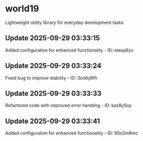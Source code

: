 # world19
Lightweight utility library for everyday development tasks

## Update 2025-09-29 03:33:15
Added configuration for enhanced functionality - ID: etesp6zx


## Update 2025-09-29 03:33:24
Fixed bug to improve stability - ID: 3oo8y8fh


## Update 2025-09-29 03:33:33
Refactored code with improved error handling - ID: kaz8y5oy


## Update 2025-09-29 03:33:41
Added configuration for enhanced functionality - ID: 90o2m8mc

